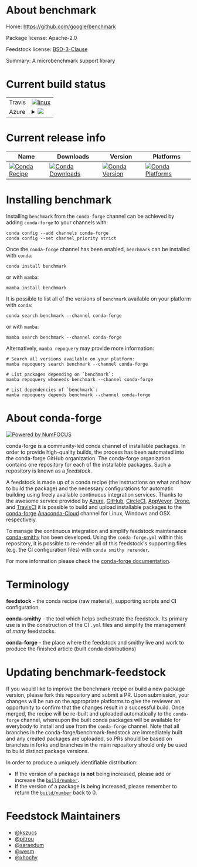 About benchmark
===============

Home: https://github.com/google/benchmark

Package license: Apache-2.0

Feedstock license: [BSD-3-Clause](https://github.com/conda-forge/benchmark-feedstock/blob/main/LICENSE.txt)

Summary: A microbenchmark support library

Current build status
====================


<table><tr>
    <td>Travis</td>
    <td>
      <a href="https://app.travis-ci.com/conda-forge/benchmark-feedstock">
        <img alt="linux" src="https://img.shields.io/travis/com/conda-forge/benchmark-feedstock/main.svg?label=Linux">
      </a>
    </td>
  </tr>
    
  <tr>
    <td>Azure</td>
    <td>
      <details>
        <summary>
          <a href="https://dev.azure.com/conda-forge/feedstock-builds/_build/latest?definitionId=6213&branchName=main">
            <img src="https://dev.azure.com/conda-forge/feedstock-builds/_apis/build/status/benchmark-feedstock?branchName=main">
          </a>
        </summary>
        <table>
          <thead><tr><th>Variant</th><th>Status</th></tr></thead>
          <tbody><tr>
              <td>linux_64</td>
              <td>
                <a href="https://dev.azure.com/conda-forge/feedstock-builds/_build/latest?definitionId=6213&branchName=main">
                  <img src="https://dev.azure.com/conda-forge/feedstock-builds/_apis/build/status/benchmark-feedstock?branchName=main&jobName=linux&configuration=linux_64_" alt="variant">
                </a>
              </td>
            </tr><tr>
              <td>linux_aarch64</td>
              <td>
                <a href="https://dev.azure.com/conda-forge/feedstock-builds/_build/latest?definitionId=6213&branchName=main">
                  <img src="https://dev.azure.com/conda-forge/feedstock-builds/_apis/build/status/benchmark-feedstock?branchName=main&jobName=linux&configuration=linux_aarch64_" alt="variant">
                </a>
              </td>
            </tr><tr>
              <td>osx_64</td>
              <td>
                <a href="https://dev.azure.com/conda-forge/feedstock-builds/_build/latest?definitionId=6213&branchName=main">
                  <img src="https://dev.azure.com/conda-forge/feedstock-builds/_apis/build/status/benchmark-feedstock?branchName=main&jobName=osx&configuration=osx_64_" alt="variant">
                </a>
              </td>
            </tr><tr>
              <td>osx_arm64</td>
              <td>
                <a href="https://dev.azure.com/conda-forge/feedstock-builds/_build/latest?definitionId=6213&branchName=main">
                  <img src="https://dev.azure.com/conda-forge/feedstock-builds/_apis/build/status/benchmark-feedstock?branchName=main&jobName=osx&configuration=osx_arm64_" alt="variant">
                </a>
              </td>
            </tr><tr>
              <td>win_64</td>
              <td>
                <a href="https://dev.azure.com/conda-forge/feedstock-builds/_build/latest?definitionId=6213&branchName=main">
                  <img src="https://dev.azure.com/conda-forge/feedstock-builds/_apis/build/status/benchmark-feedstock?branchName=main&jobName=win&configuration=win_64_" alt="variant">
                </a>
              </td>
            </tr>
          </tbody>
        </table>
      </details>
    </td>
  </tr>
</table>

Current release info
====================

| Name | Downloads | Version | Platforms |
| --- | --- | --- | --- |
| [![Conda Recipe](https://img.shields.io/badge/recipe-benchmark-green.svg)](https://anaconda.org/conda-forge/benchmark) | [![Conda Downloads](https://img.shields.io/conda/dn/conda-forge/benchmark.svg)](https://anaconda.org/conda-forge/benchmark) | [![Conda Version](https://img.shields.io/conda/vn/conda-forge/benchmark.svg)](https://anaconda.org/conda-forge/benchmark) | [![Conda Platforms](https://img.shields.io/conda/pn/conda-forge/benchmark.svg)](https://anaconda.org/conda-forge/benchmark) |

Installing benchmark
====================

Installing `benchmark` from the `conda-forge` channel can be achieved by adding `conda-forge` to your channels with:

```
conda config --add channels conda-forge
conda config --set channel_priority strict
```

Once the `conda-forge` channel has been enabled, `benchmark` can be installed with `conda`:

```
conda install benchmark
```

or with `mamba`:

```
mamba install benchmark
```

It is possible to list all of the versions of `benchmark` available on your platform with `conda`:

```
conda search benchmark --channel conda-forge
```

or with `mamba`:

```
mamba search benchmark --channel conda-forge
```

Alternatively, `mamba repoquery` may provide more information:

```
# Search all versions available on your platform:
mamba repoquery search benchmark --channel conda-forge

# List packages depending on `benchmark`:
mamba repoquery whoneeds benchmark --channel conda-forge

# List dependencies of `benchmark`:
mamba repoquery depends benchmark --channel conda-forge
```


About conda-forge
=================

[![Powered by
NumFOCUS](https://img.shields.io/badge/powered%20by-NumFOCUS-orange.svg?style=flat&colorA=E1523D&colorB=007D8A)](https://numfocus.org)

conda-forge is a community-led conda channel of installable packages.
In order to provide high-quality builds, the process has been automated into the
conda-forge GitHub organization. The conda-forge organization contains one repository
for each of the installable packages. Such a repository is known as a *feedstock*.

A feedstock is made up of a conda recipe (the instructions on what and how to build
the package) and the necessary configurations for automatic building using freely
available continuous integration services. Thanks to the awesome service provided by
[Azure](https://azure.microsoft.com/en-us/services/devops/), [GitHub](https://github.com/),
[CircleCI](https://circleci.com/), [AppVeyor](https://www.appveyor.com/),
[Drone](https://cloud.drone.io/welcome), and [TravisCI](https://travis-ci.com/)
it is possible to build and upload installable packages to the
[conda-forge](https://anaconda.org/conda-forge) [Anaconda-Cloud](https://anaconda.org/)
channel for Linux, Windows and OSX respectively.

To manage the continuous integration and simplify feedstock maintenance
[conda-smithy](https://github.com/conda-forge/conda-smithy) has been developed.
Using the ``conda-forge.yml`` within this repository, it is possible to re-render all of
this feedstock's supporting files (e.g. the CI configuration files) with ``conda smithy rerender``.

For more information please check the [conda-forge documentation](https://conda-forge.org/docs/).

Terminology
===========

**feedstock** - the conda recipe (raw material), supporting scripts and CI configuration.

**conda-smithy** - the tool which helps orchestrate the feedstock.
                   Its primary use is in the construction of the CI ``.yml`` files
                   and simplify the management of *many* feedstocks.

**conda-forge** - the place where the feedstock and smithy live and work to
                  produce the finished article (built conda distributions)


Updating benchmark-feedstock
============================

If you would like to improve the benchmark recipe or build a new
package version, please fork this repository and submit a PR. Upon submission,
your changes will be run on the appropriate platforms to give the reviewer an
opportunity to confirm that the changes result in a successful build. Once
merged, the recipe will be re-built and uploaded automatically to the
`conda-forge` channel, whereupon the built conda packages will be available for
everybody to install and use from the `conda-forge` channel.
Note that all branches in the conda-forge/benchmark-feedstock are
immediately built and any created packages are uploaded, so PRs should be based
on branches in forks and branches in the main repository should only be used to
build distinct package versions.

In order to produce a uniquely identifiable distribution:
 * If the version of a package **is not** being increased, please add or increase
   the [``build/number``](https://docs.conda.io/projects/conda-build/en/latest/resources/define-metadata.html#build-number-and-string).
 * If the version of a package **is** being increased, please remember to return
   the [``build/number``](https://docs.conda.io/projects/conda-build/en/latest/resources/define-metadata.html#build-number-and-string)
   back to 0.

Feedstock Maintainers
=====================

* [@kszucs](https://github.com/kszucs/)
* [@pitrou](https://github.com/pitrou/)
* [@saraedum](https://github.com/saraedum/)
* [@wesm](https://github.com/wesm/)
* [@xhochy](https://github.com/xhochy/)

